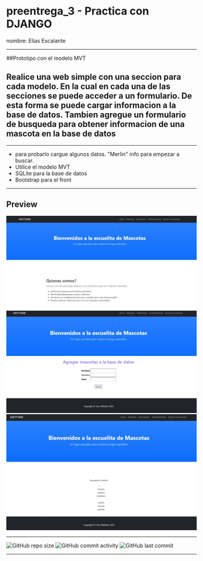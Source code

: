 # preentrega_3 - Practica con DJANGO
nombre: Elias Escalante

----
##Prototipo con el modelo MVT

## Realice una web simple con una seccion para cada modelo. En la cual en cada una de las secciones se puede acceder a un formulario. De esta forma se puede cargar informacion a la base de datos. Tambien agregue un formulario de busqueda para obtener informacion de una mascota en la base de datos

----

- para probarlo cargue algunos datos. "Merlin" info para empezar a buscar.
- Utilice el modelo MVT
- SQLite para la base de datos
- Bootstrap para el front

----

## Preview

![captura](https://github.com/eliasescalante/practica_django_web_mascota/blob/master/Capture_1.JPG)
![captura](https://github.com/eliasescalante/practica_django_web_mascota/blob/master/Capture_2.JPG)
![captura](https://github.com/eliasescalante/practica_django_web_mascota/blob/master/Capture_3.JPG)

----

![GitHub repo size](https://img.shields.io/github/repo-size/eliasescalante/practica_django_web_mascota
)
![GitHub commit activity](https://img.shields.io/github/commit-activity/m/eliasescalante/practica_django_web_mascota
)
![GitHub last commit](https://img.shields.io/github/last-commit/eliasescalante/practica_django_web_mascota
)

----
